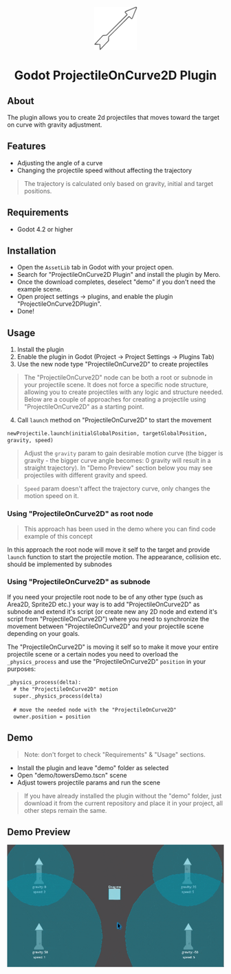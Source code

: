 <p align="center">
  <img src="./icon.svg"  height="100" alt="Godot-ProjectileOnCurve2DPlugin Icon"/>
</p>

<h1 align="center">
  Godot ProjectileOnCurve2D Plugin
</h1>

## About

The plugin allows you to create 2d projectiles that moves toward the target on curve with gravity adjustment.


## Features

- Adjusting the angle of a curve
- Changing the projectile speed without affecting the trajectory
  
> The trajectory is calculated only based on gravity, initial and target positions.


## Requirements 

- Godot 4.2 or higher


## Installation

- Open the `AssetLib` tab in Godot with your project open.
- Search for "ProjectileOnCurve2D Plugin" and install the plugin by Mero.
- Once the download completes, deselect "demo" if you don't need the example scene.
- Open project settings -> plugins, and enable the plugin "ProjectileOnCurve2DPlugin".
- Done!


## Usage

1. Install the plugin
2. Enable the plugin in Godot (Project -> Project Settings -> Plugins Tab)
3. Use the new node type "ProjectileOnCurve2D" to create projectiles

> The "ProjectileOnCurve2D" node can be both a root or subnode in your projectile scene. It does not force a specific node structure, allowing you to create projectiles with any logic and structure needed. Below are a couple of approaches for creating a projectile using "ProjectileOnCurve2D" as a starting point.

4. Call `launch` method on "ProjectileOnCurve2D" to start the movement

```
newProjectile.launch(initialGlobalPosition, targetGlobalPosition, gravity, speed)
```

> Adjust the `gravity` param to gain desirable motion curve (the bigger is gravity - the bigger curve angle becomes: 0 gravity will result in a straight trajectory). In "Demo Preview" section below you may see projectiles with different gravity and speed.

> `Speed` param doesn't affect the trajectory curve, only changes the motion speed on it.


### Using "ProjectileOnCurve2D" as root node

> This approach has been used in the demo where you can find code example of this concept

In this approach the root node will move it self to the target and provide `launch` function to start the projectile motion. The appearance, collision etc. should be implemented by subnodes


### Using "ProjectileOnCurve2D" as subnode

If you need your projectile root node to be of any other type (such as Area2D, Sprite2D etc.) your way is to add "ProjectileOnCurve2D" as subnode and extend it's script (or create new any 2D node and extend it's script from "ProjectileOnCurve2D") where you need to synchronize the movement between "ProjectileOnCurve2D" and your projectile scene depending on your goals. 

The "ProjectileOnCurve2D" is moving it self so to make it move your entire projectile scene or a certain nodes you need to overload the `_physics_process` and use the "ProjectileOnCurve2D" `position` in your purposes:

```
_physics_process(delta):
  # the "ProjectileOnCurve2D" motion
  super._physics_process(delta)

  # move the needed node with the "ProjectileOnCurve2D"
  owner.position = position
```


## Demo

> Note: don't forget to check "Requirements" & "Usage" sections.

- Install the plugin and leave "demo" folder as selected
- Open "demo/towersDemo.tscn" scene
- Adjust towers projectile params and run the scene

> If you have already installed the plugin without the "demo" folder, just download it from the current repository and place it in your project, all other steps remain the same.


## Demo Preview 

![demo preview](./demoPreview.gif)
